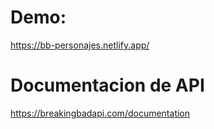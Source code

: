 # Demo:

https://bb-personajes.netlify.app/

# Documentacion de API 

https://breakingbadapi.com/documentation